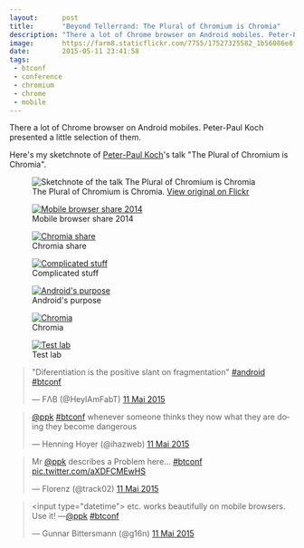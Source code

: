 ```yaml
---
layout:      post
title:       "Beyond Tellerrand: The Plural of Chromium is Chromia"
description: "There a lot of Chrome browser on Android mobiles. Peter-Paul Koch presented a little selection of them"
image:       https://farm8.staticflickr.com/7755/17527325582_1b56086e8f_z_d.jpg
date:        2015-05-11 23:41:58
tags:
 - btconf
 - conference
 - chromium
 - chrome
 - mobile
---
```


There a lot of Chrome browser on Android mobiles. Peter-Paul Koch presented a little selection of them.

Here's my sketchnote of [Peter-Paul Koch](https://twitter.com/colly)'s talk "The Plural of Chromium is Chromia".  

<figure>
  <img src="https://farm8.staticflickr.com/7755/17527325582_1b56086e8f_z_d.jpg" alt="Sketchnote of the talk The Plural of Chromium is Chromia">
  <figcaption>The Plural of Chromium is Chromia. <a href="https://www.flickr.com/photos/alienlebarge/17527325582/">View original on Flickr</a></figcaption>
</figure>

<figure>
  <a href="https://www.flickr.com/photos/alienlebarge/16898374343" title="Mobile browser share 2014 by Cédric Aellen, sur Flickr"><img src="https://c2.staticflickr.com/6/5324/16898374343_6dd9c317e5_z.jpg" alt="Mobile browser share 2014"></a>
  <figcaption>Mobile browser share 2014</figcaption>
</figure>

<figure>
  <a href="https://www.flickr.com/photos/alienlebarge/17516479602" title="Chromia share by Cédric Aellen, sur Flickr"><img src="https://c2.staticflickr.com/8/7698/17516479602_1e54d2edc7_z.jpg" alt="Chromia share"></a>
  <figcaption>Chromia share</figcaption>
</figure>

<figure>
  <a href="https://www.flickr.com/photos/alienlebarge/17516495082" title="Complicated stuff by Cédric Aellen, sur Flickr"><img src="https://c2.staticflickr.com/8/7700/17516495082_1ab1a5680f_z.jpg" alt="Complicated stuff"></a>
  <figcaption>Complicated stuff</figcaption>
</figure>

<figure>
  <a href="https://www.flickr.com/photos/alienlebarge/17330883528" title="Android&#x27;s purpose by Cédric Aellen, sur Flickr"><img src="https://c1.staticflickr.com/9/8797/17330883528_1e115e3b77_z.jpg" alt="Android&#x27;s purpose"></a>
  <figcaption>Android&#x27;s purpose</figcaption>
</figure>

<figure>
  <a href="https://www.flickr.com/photos/alienlebarge/17518496221" title="Chromia by Cédric Aellen, sur Flickr"><img src="https://c2.staticflickr.com/8/7767/17518496221_33eef2bfa1_z.jpg" alt="Chromia"></a>
  <figcaption>Chromia</figcaption>
</figure>

<figure>
  <a href="https://www.flickr.com/photos/alienlebarge/16898391203" title="Test lab by Cédric Aellen, sur Flickr"><img src="https://c2.staticflickr.com/8/7685/16898391203_208e9865e1_z.jpg" alt="Test lab"></a>
  <figcaption>Test lab</figcaption>
</figure>

<blockquote class="twitter-tweet" lang="fr"><p lang="en" dir="ltr">&quot;Diferentiation is the positive slant on fragmentation&quot; <a href="https://twitter.com/hashtag/android?src=hash">#android</a> <a href="https://twitter.com/hashtag/btconf?src=hash">#btconf</a></p>&mdash; FΛB (@HeyIAmFabT) <a href="https://twitter.com/HeyIAmFabT/status/597698097192525824">11 Mai 2015</a></blockquote>
<script async src="//platform.twitter.com/widgets.js" charset="utf-8"></script>

<blockquote class="twitter-tweet" lang="fr"><p lang="en" dir="ltr"><a href="https://twitter.com/ppk">@ppk</a> <a href="https://twitter.com/hashtag/btconf?src=hash">#btconf</a> whenever someone thinks they now what they are doing they become dangerous</p>&mdash; Henning Hoyer (@ihazweb) <a href="https://twitter.com/ihazweb/status/597698609782591488">11 Mai 2015</a></blockquote>
<script async src="//platform.twitter.com/widgets.js" charset="utf-8"></script>

<blockquote class="twitter-tweet" lang="fr"><p lang="en" dir="ltr">Mr <a href="https://twitter.com/ppk">@ppk</a> describes a Problem here... <a href="https://twitter.com/hashtag/btconf?src=hash">#btconf</a> <a href="http://t.co/aXDFCMEwHS">pic.twitter.com/aXDFCMEwHS</a></p>&mdash; Florenz (@track02) <a href="https://twitter.com/track02/status/597700928800727040">11 Mai 2015</a></blockquote>
<script async src="//platform.twitter.com/widgets.js" charset="utf-8"></script>

<blockquote class="twitter-tweet" lang="fr"><p lang="en" dir="ltr">&lt;input type=&quot;datetime&quot;&gt; etc. works beautifully on mobile browsers. Use it!&#10;—<a href="https://twitter.com/ppk">@ppk</a> <a href="https://twitter.com/hashtag/btconf?src=hash">#btconf</a></p>&mdash; Gunnar Bittersmann (@g16n) <a href="https://twitter.com/g16n/status/597704490561753088">11 Mai 2015</a></blockquote>
<script async src="//platform.twitter.com/widgets.js" charset="utf-8"></script>
